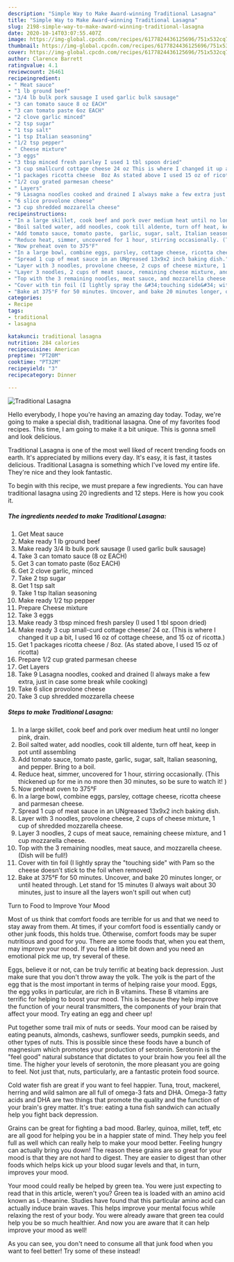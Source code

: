 ```yaml
---
description: "Simple Way to Make Award-winning Traditional Lasagna"
title: "Simple Way to Make Award-winning Traditional Lasagna"
slug: 2198-simple-way-to-make-award-winning-traditional-lasagna
date: 2020-10-14T03:07:55.407Z
image: https://img-global.cpcdn.com/recipes/6177824436125696/751x532cq70/traditional-lasagna-recipe-main-photo.jpg
thumbnail: https://img-global.cpcdn.com/recipes/6177824436125696/751x532cq70/traditional-lasagna-recipe-main-photo.jpg
cover: https://img-global.cpcdn.com/recipes/6177824436125696/751x532cq70/traditional-lasagna-recipe-main-photo.jpg
author: Clarence Barrett
ratingvalue: 4.1
reviewcount: 26461
recipeingredient:
- " Meat sauce"
- "1 lb ground beef"
- "3/4 lb bulk pork sausage I used garlic bulk sausage"
- "3 can tomato sauce 8 oz EACH"
- "3 can tomato paste 6oz EACH"
- "2 clove garlic minced"
- "2 tsp sugar"
- "1 tsp salt"
- "1 tsp Italian seasoning"
- "1/2 tsp pepper"
- " Cheese mixture"
- "3 eggs"
- "3 tbsp minced fresh parsley I used 1 tbl spoon dried"
- "3 cup smallcurd cottage cheese 24 oz This is where I changed it up a bit I used 16 oz of cottage cheese and 15 oz of ricotta"
- "1 packages ricotta cheese  8oz As stated above I used 15 oz of ricotta"
- "1/2 cup grated parmesan cheese"
- " Layers"
- "9 Lasagna noodles cooked and drained I always make a few extra just in case some break while cooking"
- "6 slice provolone cheese"
- "3 cup shredded mozzarella cheese"
recipeinstructions:
- "In a large skillet, cook beef and pork over medium heat until no longer pink, drain."
- "Boil salted water, add noodles, cook till aldente, turn off heat, keep in pot until assembling"
- "Add tomato sauce, tomato paste,  garlic, sugar, salt, Italian seasoning, and pepper. Bring to a boil."
- "Reduce heat, simmer, uncovered for 1 hour, stirring occasionally. (This thickened up for me in no more then 30 minutes, so be sure to watch it! )"
- "Now preheat oven to 375°F"
- "In a large bowl, combine eggs, parsley, cottage cheese, ricotta cheese and parmesan cheese."
- "Spread 1 cup of meat sauce in an UNgreased 13x9x2 inch baking dish."
- "Layer with 3 noodles, provolone cheese, 2 cups of cheese mixture, 1 cup of shredded mozzarella cheese."
- "Layer 3 noodles, 2 cups of meat sauce, remaining cheese mixture, and 1 cup mozzarella cheese."
- "Top with the 3 remaining noodles, meat sauce, and mozzarella cheese. (Dish will be full!)"
- "Cover with tin foil (I lightly spray the &#34;touching side&#34; with Pam so the cheese doesn&#39;t stick to the foil when removed)"
- "Bake at 375°F for 50 minutes. Uncover, and bake 20 minutes longer, or until heated through. Let stand for 15 minutes (I always wait about 30 minutes, just to insure all the layers won&#39;t spill out when cut)"
categories:
- Recipe
tags:
- traditional
- lasagna

katakunci: traditional lasagna 
nutrition: 284 calories
recipecuisine: American
preptime: "PT20M"
cooktime: "PT32M"
recipeyield: "3"
recipecategory: Dinner

---
```



![Traditional Lasagna](https://img-global.cpcdn.com/recipes/6177824436125696/751x532cq70/traditional-lasagna-recipe-main-photo.jpg)

Hello everybody, I hope you're having an amazing day today. Today, we're going to make a special dish, traditional lasagna. One of my favorites food recipes. This time, I am going to make it a bit unique. This is gonna smell and look delicious.



Traditional Lasagna is one of the most well liked of recent trending foods on earth. It's appreciated by millions every day. It's easy, it is fast, it tastes delicious. Traditional Lasagna is something which I've loved my entire life. They're nice and they look fantastic.


To begin with this recipe, we must prepare a few ingredients. You can have traditional lasagna using 20 ingredients and 12 steps. Here is how you cook it.

<!--inarticleads1-->

##### The ingredients needed to make Traditional Lasagna:

1. Get  Meat sauce
1. Make ready 1 lb ground beef
1. Make ready 3/4 lb bulk pork sausage (I used garlic bulk sausage)
1. Take 3 can tomato sauce (8 oz EACH)
1. Get 3 can tomato paste (6oz EACH)
1. Get 2 clove garlic, minced
1. Take 2 tsp sugar
1. Get 1 tsp salt
1. Take 1 tsp Italian seasoning
1. Make ready 1/2 tsp pepper
1. Prepare  Cheese mixture
1. Take 3 eggs
1. Make ready 3 tbsp minced fresh parsley (I used 1 tbl spoon dried)
1. Make ready 3 cup small-curd cottage cheese/ 24 oz. (This is where I changed it up a bit, I used 16 oz of cottage cheese, and 15 oz of ricotta.)
1. Get 1 packages ricotta cheese / 8oz. (As stated above, I used 15 oz of ricotta)
1. Prepare 1/2 cup grated parmesan cheese
1. Get  Layers
1. Take 9 Lasagna noodles, cooked and drained (I always make a few extra, just in case some break while cooking)
1. Take 6 slice provolone cheese
1. Take 3 cup shredded mozzarella cheese




<!--inarticleads2-->

##### Steps to make Traditional Lasagna:

1. In a large skillet, cook beef and pork over medium heat until no longer pink, drain.
1. Boil salted water, add noodles, cook till aldente, turn off heat, keep in pot until assembling
1. Add tomato sauce, tomato paste,  garlic, sugar, salt, Italian seasoning, and pepper. Bring to a boil.
1. Reduce heat, simmer, uncovered for 1 hour, stirring occasionally. (This thickened up for me in no more then 30 minutes, so be sure to watch it! )
1. Now preheat oven to 375°F
1. In a large bowl, combine eggs, parsley, cottage cheese, ricotta cheese and parmesan cheese.
1. Spread 1 cup of meat sauce in an UNgreased 13x9x2 inch baking dish.
1. Layer with 3 noodles, provolone cheese, 2 cups of cheese mixture, 1 cup of shredded mozzarella cheese.
1. Layer 3 noodles, 2 cups of meat sauce, remaining cheese mixture, and 1 cup mozzarella cheese.
1. Top with the 3 remaining noodles, meat sauce, and mozzarella cheese. (Dish will be full!)
1. Cover with tin foil (I lightly spray the &#34;touching side&#34; with Pam so the cheese doesn&#39;t stick to the foil when removed)
1. Bake at 375°F for 50 minutes. Uncover, and bake 20 minutes longer, or until heated through. Let stand for 15 minutes (I always wait about 30 minutes, just to insure all the layers won&#39;t spill out when cut)




Turn to Food to Improve Your Mood


Most of us think that comfort foods are terrible for us and that we need to stay away from them. At times, if your comfort food is essentially candy or other junk foods, this holds true. Otherwise, comfort foods may be super nutritious and good for you. There are some foods that, when you eat them, may improve your mood. If you feel a little bit down and you need an emotional pick me up, try several of these.

Eggs, believe it or not, can be truly terrific at beating back depression. Just make sure that you don't throw away the yolk. The yolk is the part of the egg that is the most important in terms of helping raise your mood. Eggs, the egg yolks in particular, are rich in B vitamins. These B vitamins are terrific for helping to boost your mood. This is because they help improve the function of your neural transmitters, the components of your brain that affect your mood. Try eating an egg and cheer up!

Put together some trail mix of nuts or seeds. Your mood can be raised by eating peanuts, almonds, cashews, sunflower seeds, pumpkin seeds, and other types of nuts. This is possible since these foods have a bunch of magnesium which promotes your production of serotonin. Serotonin is the "feel good" natural substance that dictates to your brain how you feel all the time. The higher your levels of serotonin, the more pleasant you are going to feel. Not just that, nuts, particularly, are a fantastic protein food source.

Cold water fish are great if you want to feel happier. Tuna, trout, mackerel, herring and wild salmon are all full of omega-3 fats and DHA. Omega-3 fatty acids and DHA are two things that promote the quality and the function of your brain's grey matter. It's true: eating a tuna fish sandwich can actually help you fight back depression. 

Grains can be great for fighting a bad mood. Barley, quinoa, millet, teff, etc are all good for helping you be in a happier state of mind. They help you feel full as well which can really help to make your mood better. Feeling hungry can actually bring you down! The reason these grains are so great for your mood is that they are not hard to digest. They are easier to digest than other foods which helps kick up your blood sugar levels and that, in turn, improves your mood.

Your mood could really be helped by green tea. You were just expecting to read that in this article, weren't you? Green tea is loaded with an amino acid known as L-theanine. Studies have found that this particular amino acid can actually induce brain waves. This helps improve your mental focus while relaxing the rest of your body. You were already aware that green tea could help you be so much healthier. And now you are aware that it can help improve your mood as well!

As you can see, you don't need to consume all that junk food when you want to feel better! Try some of these instead!


